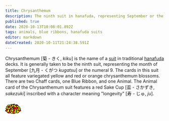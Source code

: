 ```yaml
---
title: Chrysanthemum
description: The ninth suit in hanafuda, representing September or the number 9
published: true
date: 2020-10-13T10:08:01.892Z
tags: animals, blue ribbons, hanafuda suits
editor: markdown
dateCreated: 2020-10-11T21:24:38.591Z
---
```


Chrysanthemum [菊 - きく, *kiku*] is the name of a [suit](/en/hanafuda/suits) in traditional [hanafuda](/en/hanafuda) decks. It is generally taken to be the ninth suit, representing the month of September [九月	- くがつ *kugatsu*] or the numeral 9. The cards in this suit all feature variegated yellow and red or orange chrysanthemum blossoms. There are two Chaff cards, one Blue Ribbon, and one Animal. The Animal card of the Chrysanthemum suit features a red Sake Cup [盃 - さかずき, *sakezuki*] inscribed with a character meaning "longevity" [寿 - じゅ, *ju*].

![Icon for month 9](/hanafuda/icons/monthicon_9.png)